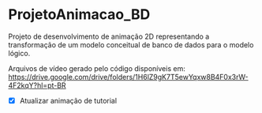 # ProjetoAnimacao_BD
Projeto de desenvolvimento de animação 2D representando a transformação de um modelo conceitual de banco de dados para o modelo lógico.

Arquivos de vídeo gerado pelo código disponíveis em:
https://drive.google.com/drive/folders/1H6lZ9gK7T5ewYqxw8B4F0x3rW-4F2kqY?hl=pt-BR

- [x] Atualizar animação de tutorial

